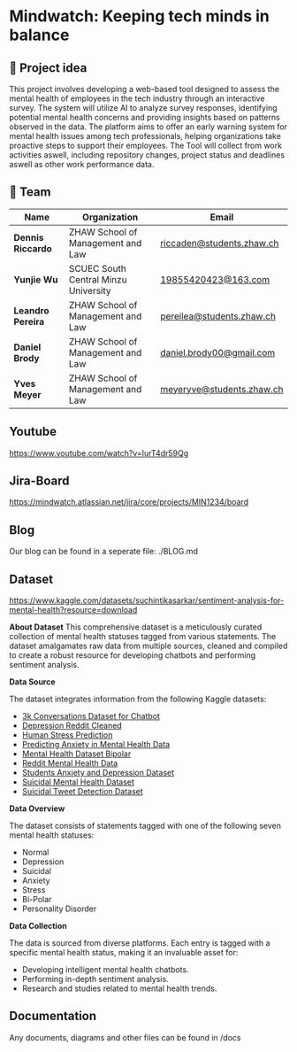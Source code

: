 # Mindwatch: Keeping tech minds in balance

## 🎯 Project idea

This project involves developing a web-based tool designed to assess the mental health of employees in the tech industry through an interactive survey. The system will utilize AI to analyze survey responses, identifying potential mental health concerns and providing insights based on patterns observed in the data. The platform aims to offer an early warning system for mental health issues among tech professionals, helping organizations take proactive steps to support their employees. The Tool will collect from work activities aswell, including repository changes, project status and deadlines aswell as other work performance data.

## 👥 Team

| Name                | Organization                         | Email                     |
| ------------------- | ------------------------------------ | ------------------------- |
| **Dennis Riccardo** | ZHAW School of Management and Law    | riccaden@students.zhaw.ch |
| **Yunjie Wu**       | SCUEC South Central Minzu University | 19855420423@163.com       |
| **Leandro Pereira** | ZHAW School of Management and Law    | pereilea@students.zhaw.ch |
| **Daniel Brody**    | ZHAW School of Management and Law    | daniel.brody00@gmail.com  |
| **Yves Meyer**      | ZHAW School of Management and Law    | meyeryve@students.zhaw.ch |


## Youtube

https://www.youtube.com/watch?v=IurT4dr59Qg


## Jira-Board

https://mindwatch.atlassian.net/jira/core/projects/MIN1234/board

## Blog

Our blog can be found in a seperate file: ./BLOG.md

## Dataset

https://www.kaggle.com/datasets/suchintikasarkar/sentiment-analysis-for-mental-health?resource=download

**About Dataset**
This comprehensive dataset is a meticulously curated collection of mental health statuses tagged from various statements. The dataset amalgamates raw data from multiple sources, cleaned and compiled to create a robust resource for developing chatbots and performing sentiment analysis.

**Data Source**

The dataset integrates information from the following Kaggle datasets:

- [3k Conversations Dataset for Chatbot](https://www.kaggle.com/datasets/kreeshrajani/3k-conversations-dataset-for-chatbot)
- [Depression Reddit Cleaned](https://www.kaggle.com/datasets/infamouscoder/depression-reddit-cleaned)
- [Human Stress Prediction](https://www.kaggle.com/datasets/kreeshrajani/human-stress-prediction)
- [Predicting Anxiety in Mental Health Data](https://www.kaggle.com/datasets/michellevp/predicting-anxiety-in-mental-health-data)
- [Mental Health Dataset Bipolar](https://www.kaggle.com/datasets/michellevp/mental-health-dataset-bipolar)
- [Reddit Mental Health Data](https://www.kaggle.com/datasets/neelghoshal/reddit-mental-health-data)
- [Students Anxiety and Depression Dataset](https://www.kaggle.com/datasets/sahasourav17/students-anxiety-and-depression-dataset)
- [Suicidal Mental Health Dataset](https://www.kaggle.com/datasets/aradhakkandhari/suicidal-mental-health-dataset)
- [Suicidal Tweet Detection Dataset](https://www.kaggle.com/datasets/aunanya875/suicidal-tweet-detection-dataset)

**Data Overview**

The dataset consists of statements tagged with one of the following seven mental health statuses:

- Normal
- Depression
- Suicidal
- Anxiety
- Stress
- Bi-Polar
- Personality Disorder

**Data Collection**

The data is sourced from diverse platforms. Each entry is tagged with a specific mental health status, making it an invaluable asset for:

- Developing intelligent mental health chatbots.
- Performing in-depth sentiment analysis.
- Research and studies related to mental health trends.

## Documentation

Any documents, diagrams and other files can be found in /docs
